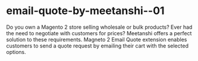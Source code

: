 # email-quote-by-meetanshi--01
Do you own a Magento 2 store selling wholesale or bulk products? Ever had the need to negotiate with customers for prices? Meetanshi offers a perfect solution to these requirements. Magneto 2 Email Quote extension enables customers to send a quote request by emailing their cart with the selected options.
